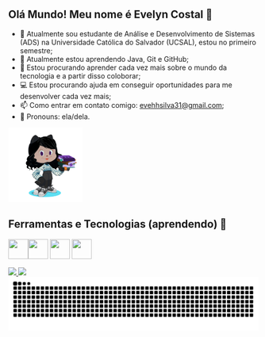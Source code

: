 ## Olá Mundo! Meu nome é Evelyn Costal 👋
- 🔭 Atualmente sou estudante de Análise e Desenvolvimento de Sistemas (ADS) na Universidade Católica do Salvador (UCSAL), estou no primeiro semestre;
- 🌱 Atualmente estou aprendendo Java, Git e GitHub;
- :notebook_with_decorative_cover: Estou procurando aprender cada vez mais sobre o mundo da tecnologia e a partir disso coloborar;
- :computer: Estou procurando ajuda em conseguir oportunidades para me desenvolver cada vez mais;
- 📫 Como entrar em contato comigo: evehhsilva31@gmail.com;
- :woman: Pronouns: ela/dela.


<img src="octocat-1742420122680.png" width="150" height="150"/>



## Ferramentas e Tecnologias (aprendendo) :hammer:
 <img src="https://cdn.jsdelivr.net/gh/devicons/devicon@latest/icons/eclipse/eclipse-original.svg" width="40" height="40" /><img src="https://cdn.jsdelivr.net/gh/devicons/devicon@latest/icons/java/java-original.svg" width="40" height="40" /> <img src="https://cdn.jsdelivr.net/gh/devicons/devicon@latest/icons/git/git-original.svg" width="40" height="40" /> <img src="https://cdn.jsdelivr.net/gh/devicons/devicon@latest/icons/github/github-original.svg"  width="40" height="40" />

<div>
<a href="https://github.com/seu-usuário-aqui">
<img loading="lazy" height="180em" src="https://github-readme-stats.vercel.app/api/top-langs/?username=EvelynCosta&layout=compact&langs_count=7&theme=dracula"/>
<img loading="lazy" height="180em" src="https://github-readme-stats.vercel.app/api?username=EvelynCostal&show_icons=true&theme=dracula&include_all_commits=true&count_private=true"/>
</div>

<img src="https://raw.githubusercontent.com/EvelynCostal/EvelynCostal/output/snake.svg" alt="Snake animation" />

###
          
